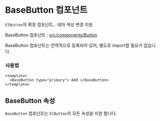 # BaseButton 컴포넌트

`ElButton`의 확장 컴포넌트，테마 색상 변경 지원

BaseButton 컴포넌트 : [src/components/Button](https://github.com/web2-solution/web2-vue-framework/tree/demo/src/components/Button) 

BaseButton 컴포넌트는 전역적으로 등록되어 있어, 별도로 import할 필요가 없습니다.


### 사용법

```vue
<template>
  <BaseButton type="primary"> Add </BaseButton>
</template>

```

## BaseButton 속성<span id="BaseButton"></span>

`BaseButton` 컴포넌트는 `ElButton`의 모든 속성을 지원 합니다.

